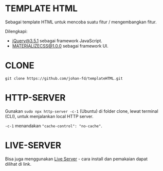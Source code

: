 # TEMPLATE HTML

Sebagai template HTML untuk mencoba suatu fitur / mengembangkan fitur.

Dilengkapi:

- [jQuery@3.5.1](https://jquery.com/) sebagai framework JavaScript.
- [MATERIALIZECSS@1.0.0](https://materializecss.com/) sebagai framework UI.

# CLONE

`git clone https://github.com/johan-fd/templateHTML.git`

# HTTP-SERVER

Gunakan `sudo npx http-server -c-1` (Ubuntu) di folder clone, lewat terminal (CLI), untuk menjalankan local HTTP server.

`-c-1` menandakan `"cache-control": "no-cache"`.

# LIVE-SERVER

Bisa juga menggunakan [Live Server](https://www.npmjs.com/package/live-server) - cara install dan pemakaian dapat dilihat di link.
